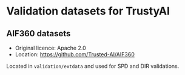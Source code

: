 # Validation datasets for TrustyAI

## AIF360 datasets

* Original licence: Apache 2.0
* Location: https://github.com/Trusted-AI/AIF360

Located in `validation/extdata` and used for SPD and DIR validations.
